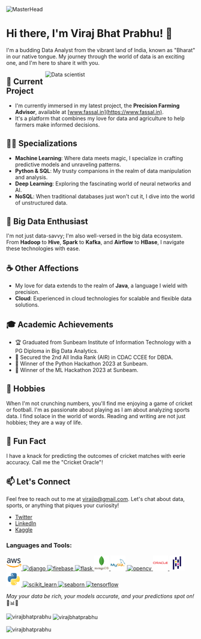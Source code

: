 ![MasterHead](https://rishavanand.github.io/static/images/greetings.gif)
# Hi there, I'm Viraj Bhat Prabhu! 🚀

I'm a budding Data Analyst from the vibrant land of India, known as "Bharat" in our native tongue. My journey through the world of data is an exciting one, and I'm here to share it with you.


<img align="right" alt="Data scientist" width="400" src="https://uploads-ssl.webflow.com/5c19100c2b50073e6ee69da1/60d35967a853a1b14851703b_All%20the%20data%20(1).gif">

## 🌱 Current Project

- I'm currently immersed in my latest project, the **Precision Farming Advisor**, available at [www.fassal.in](https://www.fassal.in). 
- It's a platform that combines my love for data and agriculture to help farmers make informed decisions.


## 🧙‍♂️ Specializations

- **Machine Learning**: Where data meets magic, I specialize in crafting predictive models and unraveling patterns.
- **Python & SQL**: My trusty companions in the realm of data manipulation and analysis.
- **Deep Learning**: Exploring the fascinating world of neural networks and AI.
- **NoSQL**: When traditional databases just won't cut it, I dive into the world of unstructured data.

## 🚀 Big Data Enthusiast

I'm not just data-savvy; I'm also well-versed in the big data ecosystem. From **Hadoop** to **Hive**, **Spark** to **Kafka**, and **Airflow** to **HBase**, I navigate these technologies with ease.


## ☕ Other Affections

- My love for data extends to the realm of **Java**, a language I wield with precision.
- **Cloud**: Experienced in cloud technologies for scalable and flexible data solutions.


## 🎓 Academic Achievements

- 🏆 Graduated from Sunbeam Institute of Information Technology with a PG Diploma in Big Data Analytics.
- 🥈 Secured the 2nd All India Rank (AIR) in CDAC CCEE for DBDA.
- 🏅 Winner of the Python Hackathon 2023 at Sunbeam.
- 🏅 Winner of the ML Hackathon 2023 at Sunbeam.


## 📖 Hobbies

When I'm not crunching numbers, you'll find me enjoying a game of cricket or football. I'm as passionate about playing as I am about analyzing sports data.
I find solace in the world of words. Reading and writing are not just hobbies; they are a way of life.


## 🎯 Fun Fact

I have a knack for predicting the outcomes of cricket matches with eerie accuracy. Call me the "Cricket Oracle"!


## 📫 Let's Connect

Feel free to reach out to me at [virajjp@gmail.com](mailto:virajjp@gmail.com). Let's chat about data, sports, or anything that piques your curiosity!
- [Twitter](https://twitter.com/this_is_viraj)
- [LinkedIn](https://www.linkedin.com/in/viraj-bhat-prabhu-287931247/)
- [Kaggle](https://kaggle.com/virajprabhu10)


<h3 align="left">Languages and Tools:</h3>
<p align="left"> <a href="https://aws.amazon.com" target="_blank" rel="noreferrer"> <img src="https://raw.githubusercontent.com/devicons/devicon/master/icons/amazonwebservices/amazonwebservices-original-wordmark.svg" alt="aws" width="40" height="40"/> </a> <a href="https://www.djangoproject.com/" target="_blank" rel="noreferrer"> <img src="https://cdn.worldvectorlogo.com/logos/django.svg" alt="django" width="40" height="40"/> </a> 
<a href="https://firebase.google.com/" target="_blank" rel="noreferrer"> <img src="https://www.vectorlogo.zone/logos/firebase/firebase-icon.svg" alt="firebase" width="40" height="40"/> </a> <a href="https://flask.palletsprojects.com/" target="_blank" rel="noreferrer"> <img src="https://www.vectorlogo.zone/logos/pocoo_flask/pocoo_flask-icon.svg" alt="flask" width="40" height="40"/> </a>
<a href="https://www.mongodb.com/" target="_blank" rel="noreferrer"> <img src="https://raw.githubusercontent.com/devicons/devicon/master/icons/mongodb/mongodb-original-wordmark.svg" alt="mongodb" width="40" height="40"/> </a> <a href="https://www.mysql.com/" target="_blank" rel="noreferrer"> <img src="https://raw.githubusercontent.com/devicons/devicon/master/icons/mysql/mysql-original-wordmark.svg" alt="mysql" width="40" height="40"/> </a> <a href="https://opencv.org/" target="_blank" rel="noreferrer"> <img src="https://www.vectorlogo.zone/logos/opencv/opencv-icon.svg" alt="opencv" width="40" height="40"/> </a> <a href="https://www.oracle.com/" target="_blank" rel="noreferrer"> <img src="https://raw.githubusercontent.com/devicons/devicon/master/icons/oracle/oracle-original.svg" alt="oracle" width="40" height="40"/> </a> <a href="https://pandas.pydata.org/" target="_blank" rel="noreferrer"> <img src="https://raw.githubusercontent.com/devicons/devicon/2ae2a900d2f041da66e950e4d48052658d850630/icons/pandas/pandas-original.svg" alt="pandas" width="40" height="40"/> </a> <a href="https://www.python.org" target="_blank" rel="noreferrer"> <img src="https://raw.githubusercontent.com/devicons/devicon/master/icons/python/python-original.svg" alt="python" width="40" height="40"/> </a> <a href="https://scikit-learn.org/" target="_blank" rel="noreferrer"> <img src="https://upload.wikimedia.org/wikipedia/commons/0/05/Scikit_learn_logo_small.svg" alt="scikit_learn" width="40" height="40"/> </a> <a href="https://seaborn.pydata.org/" target="_blank" rel="noreferrer"> <img src="https://seaborn.pydata.org/_images/logo-mark-lightbg.svg" alt="seaborn" width="40" height="40"/> </a> <a href="https://www.tensorflow.org" target="_blank" rel="noreferrer"> <img src="https://www.vectorlogo.zone/logos/tensorflow/tensorflow-icon.svg" alt="tensorflow" width="40" height="40"/> </a> </p>


*May your data be rich, your models accurate, and your predictions spot on!* 🌟📊🤖


<p><img align="left" src="https://github-readme-stats.vercel.app/api/top-langs?username=virajbhatprabhu&show_icons=true&locale=en&layout=compact" alt="virajbhatprabhu" /></p>

<p>&nbsp;<img align="center" src="https://github-readme-stats.vercel.app/api?username=virajbhatprabhu&show_icons=true&locale=en" alt="virajbhatprabhu" /></p>

<p><img align="center" src="https://github-readme-streak-stats.herokuapp.com/?user=virajbhatprabhu&" alt="virajbhatprabhu" /></p>
